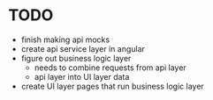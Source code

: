 # TODO

- finish making api mocks
- create api service layer in angular
- figure out business logic layer
  - needs to combine requests from api layer
  - api layer into UI layer data
- create UI layer pages that run business logic layer
